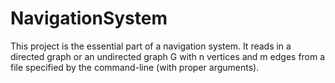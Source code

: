 # NavigationSystem
This project is the essential part of a navigation system. It reads in a directed graph or an undirected
graph G with n vertices and m edges from a file specified by the command-line (with proper
arguments).
